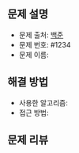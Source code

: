 ## 문제 설명
<!-- 해결하려는 문제에 대한 간략한 설명을 작성합니다. 예를 들어, 문제 출처와 문제 번호, 문제 이름 등을 적습니다. -->
<!-- 각 항목의 내용은 필수가 아닙니다!! 자유롭게 작성해주세요!! -->

- 문제 출처: [백준](https://www.acmicpc.net/problem/{문제번호})
- 문제 번호: #1234
- 문제 이름: 

## 해결 방법
<!-- 문제를 해결하기 위해 사용한 알고리즘과 접근 방법을 설명합니다. 주요 아이디어와 알고리즘의 흐름을 간략히 적어주세요. -->

- 사용한 알고리즘: 
- 접근 방법:

## 문제 리뷰
<!-- 문제에 대한 후기, 평가 기타 팁과 같이 자유롭게 작성해주세요. -->

